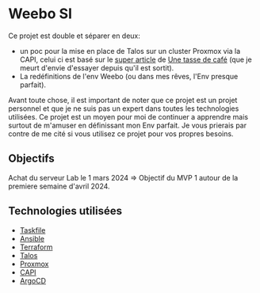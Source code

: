 # Weebo SI

Ce projet est double et séparer en deux:

- un poc pour la mise en place de Talos sur un cluster Proxmox via la CAPI, celui ci est basé sur le [super article](https://une-tasse-de.cafe/blog/talos-capi-proxmox/) de [Une tasse de café](https://une-tasse-de.cafe/) (que je meurt d'envie d'essayer depuis qu'il est sortit).
- La redéfinitions de l'env Weebo (ou dans mes rêves, l'Env presque parfait).

Avant toute chose, il est important de noter que ce projet est un projet personnel et que je ne suis pas un expert dans toutes les technologies utilisées. Ce projet est un moyen pour moi de continuer a apprendre mais surtout de m'amuser en définissant mon Env parfait. Je vous prierais par contre de me cité si vous utilisez ce projet pour vos propres besoins.

## Objectifs

Achat du serveur Lab le 1 mars 2024 => Objectif du MVP 1 autour de la premiere semaine d'avril 2024.

## Technologies utilisées

- [Taskfile](https://taskfile.dev/#/)
- [Ansible](https://www.ansible.com/)
- [Terraform](https://www.terraform.io/)
- [Talos](https://www.talos.dev/)
- [Proxmox](https://www.proxmox.com/)
- [CAPI](https://cluster-api.sigs.k8s.io/)
- [ArgoCD](https://argoproj.github.io/argo-cd/)